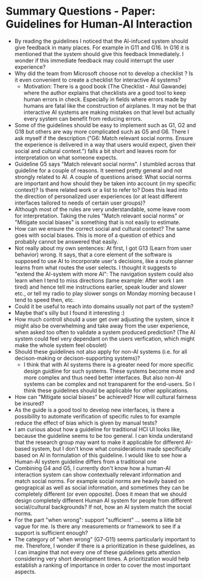 # Summary Questions - Paper: Guidelines for Human-AI Interaction

* By reading the guidelines I noticed that the AI-infuced system should give feedback in many places. For example in G11 and G16. In G16 it is mentioned that the system should give this feedback Immediately. I wonder if this immediate feedback may could interrupt the user experience?
* Why did the team from Microsoft choose not to develop a checklist ? Is it even convenient to create a checklist for interactive AI systems?
   * Motivation: There is a good book (The Checklist - Atul Gawande) where the author explains that checklists are a good tool to keep human errors in check. Especially in fields where errors made by humans are fatal like the construction of airplanes. It may not be that interactive AI systems are making mistakes on that level but actually every system can benefit from reducing errors.
* Some of the guidelines should be easy to implement such as G1, G2 and G18 but others are way more complicated such as G5 and G6. There I ask myself if the description ("G6: Match relevant social norms. Ensure the experience is delivered in a way that users would expect, given their social and cultural context.") falls a bit short and leaves room for interpretation on what someone expects.
* Guideline G5 says "Match relevant social norms". I stumbled across that guideline for a couple of reasons. It seemed pretty general and not strongly related to AI. A couple of questions arised: What social norms are important and how should they be taken into account (in my specific context)? Is there related work or a list to refer to? Does this lead into the direction of personalized user experiences (or at least different interfaces tailored to needs of certain user groups)?
* Although most of the rules are very understandable, some leave room for interpretation. Taking the rules "Match relevant social norms" or "Mitigate social biases" is something that is not easily to estimate.
* How can we ensure the correct social and cultural context? The same goes with social biases. This is more of a question of ethics and probably cannot be answered that easily.
* Not really about my own sentences: At first, I got G13 (Learn from user behavior) wrong. It says, that a core element of the software is supposed to use AI to incorporate user's decisions, like a route planner learns from what routes the user selects. I thought it suggests to "extend the AI-system with more AI": The navigation system could also learn when I tend to miss directions (lame example: After work I am tired) and hence tell me instructions earlier, speak louder and slower etc., or tell my radio to play slower songs on Monday morning because I tend to speed then, etc.
* Could it be useful to reach into domains usually not part of the system?
* Maybe that's silly but I found it interesting :)
* How much controll should a user get over adjusting the system, since it might also be overwhelming and take away from the user experience, when asked too often to validate a system produced prediction? (The AI system could feel very dependant on the users verfication, which might make the whole system feel obsolet)
* Should these guidelines not also apply for non-AI systems (i.e. for all decison-making or decison-supporting systems)?
     * I think that with AI systems there is a greater need for more specific design guidline for such systems. These systems become more and more complex and thus need better interfaces. But also non-AI systems can be complex and not transparent for the end-users. So I think these guidelines should be applicable for other applications.
 * How can "Mitigate social biases" be achieved? How will cultural fairness be insured?
 * As the guide is a good tool to develop new interfaces, is there a possibility to automate verification of specific rules to for example reduce the effect of bias which is given by manual tests?
 *  I am curious about how a guideline for traditional HCI UI looks like, because the guideline seems to be too general. I can kinda understand that the research group may want to make it applicable for different AI-based system, but I don't know what considerations made specifically based on AI in formulation of this guideline. I would like to see how a Human-AI system guideline differs from a traditional one
 * Combining G4 and G5, I currently don't know how a human-AI interaction system can show contextually relevant information and match social norms. For example social norms are heavily based on geograpical as well as social information, and sometimes they can be completely different (or even opposite). Does it mean that we should design completely different Human AI system for people from different social/cultural backgrounds? If not, how an AI system match the social norms.
 * For the part "when wrong": support "sufficient" ... seems a liitle bit vague for me. Is there any measurements or framework to see if a support is sufficient enough?
 * The category of "when wrong" (G7-G11) seems particularly important to me. Therefore, I wonder if there is a prioritization in these guidelines, as I can imagine that not every one of these guidelines gets attention considering very short development times. A prioritization would help establish a ranking of importance in order to cover the most important aspects.